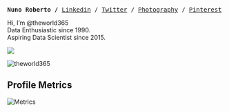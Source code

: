 <p><pre align="center">
<strong>Nuno Roberto /</strong> <a href="https://www.linkedin.com/in/nunoroberto/">Linkedin</a> / <a href="https://twitter.com/theworld365">Twitter</a> / <a href="https://www.facebook.com/ndphotography">Photography</a> / <a href="https://www.pinterest.ca/nrobertopin/">Pinterest</a> / <a href="https://www.flickr.com/photos/theworld365">Flickr</a> / <a href="https://www.tumblr.com/blog/theworld365">Tumblr</a> / <a href="https://stackoverflow.com/users/19769273/nunostack">Stack OverFlow</a> </pre></p>


Hi, I’m @theworld365 <br>
Data Enthusiastic since 1990.<br>
Aspiring Data Scientist since 2015.<br>

<!---
theworld365/theworld365 is a ✨ special ✨ repository because its `README.md` (this file) appears on your GitHub profile.
You can click the Preview link to take a look at your changes.
--->
![](https://github-readme-stats.vercel.app/api?username=theworld365&count_private=true&show_icons=true&theme=github_dark)

![theworld365](https://github-readme-stats.vercel.app/api/top-langs/?username=theworld365&theme=dark&layout=compact&card_width=445)

</div>

## Profile Metrics
<!---
![Visitor Count](https://profile-counter.glitch.me/{theworld365}/count.svg)
--->
![Metrics](https://metrics.lecoq.io/theworld365?template=classic&base.indepth=true&base.hireable=true&repositories.forks=true&isocalendar=1&languages=1&stars=1&achievements=1&projects=1&base=header%2C%20activity%2C%20community%2C%20repositories%2C%20metadata&base.indepth=true&base.hireable=true&base.skip=false&isocalendar=false&isocalendar.duration=full-year&languages=false&languages.limit=8&languages.threshold=0%25&languages.other=true&languages.colors=github&languages.sections=most-used&languages.indepth=false&languages.analysis.timeout=15&languages.categories=markup%2C%20programming&languages.recent.categories=markup%2C%20programming&languages.recent.load=300&languages.recent.days=14&stars=false&stars.limit=5&achievements=false&achievements.threshold=C&achievements.secrets=true&achievements.display=compact&achievements.limit=0&projects=false&projects.limit=5&projects.descriptions=false&config.timezone=America%2FLos_Angeles&config.display=large)

</div>

